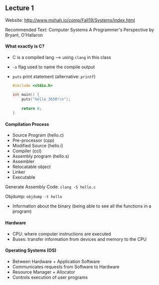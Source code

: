 ## Lecture 1

Website: http://www.mshah.io/comp/Fall19/Systems/index.html

Recommended Text: Computer Systems A Programmer's Perspective by Bryant, O'Hallaron

#### What exactly is C?

- C is a compiled lang --> using ``clang`` in this class

- `-o` flag used to name the compile output

- ``puts`` print statement (alternative: ``printf``)

  ```c
  #include <stdio.h>
  
  int main() {
      puts("hello 3650!\n");
      
      return 0;
  }
  ```

#### Compilation Process

- Source Program (hello.c)
- Pre-processor (cpp)
- Modified Source (hello.i)
- Compiler (ccl)
- Assembly program (hello.s)
- Assembler
- Relocatable object
- Linker
- Executable

Generate Assembly Code: ``clang -S hello.c`` 

Objdump: ``objdump -t hello``

- Information about the binary (being able to see all the functions in a program)

#### Hardware

- CPU: where computer instructions are executed
- Buses: transfer information from devices and memory to the CPU

#### Operating Systems (OS)

- Between Hardware + Application Software
- Communicates requests from Software to Hardware
- Resource Manager + Allocator
- Controls execution of user programs



